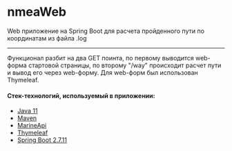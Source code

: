 # nmeaWeb
Web приложение на Spring Boot для расчета пройденного пути по координатам из файла .log

---

  Функционал разбит на два GET поинта, по первому выводится web-форма стартовой страницы, по второму "/way" происходит расчет пути и вывод его через web-форму.
  Для web-форм был использован Thymeleaf.

#### Стек-технологий, используемый в приложении:
- [Java 11](https://docs.aws.amazon.com/corretto/latest/corretto-11-ug/downloads-list.html)
- [Maven](https://maven.apache.org/)
- [MarineApi](https://github.com/ktuukkan/marine-api)
- [Thymeleaf]([https://junit.org/junit5/docs/5.8.1/release-notes/](https://www.thymeleaf.org))
- [Spring Boot 2.7.11](https://docs.spring.io/spring-boot/docs/2.7.11/api/)
